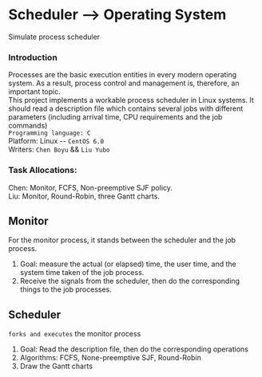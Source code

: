 # Scheduler --> Operating System
Simulate process scheduler
### Introduction
Processes are the basic execution entities in every modern operating system. As a result, process control and management is, therefore, an important topic.<br>
This project implements a workable process scheduler in Linux systems. It should read a description file which contains several jobs with different parameters (including arrival time, CPU requirements and the job commands)
<br>`Programming language: C`<br>
Platform: Linux -- `CentOS 6.0`<br>
Writers: `Chen Boyu` && `Liu Yubo`
### Task Allocations:
Chen: Monitor, FCFS, Non-preemptive SJF policy.<br>
Liu:  Monitor, Round-Robin, three Gantt charts.<br>
## Monitor
For the monitor process, it stands between the scheduler and the job process.<br>
1.  Goal: measure the actual (or elapsed) time, the user time, and the system time taken of the job process.<br>
2.  Receive the signals from the scheduler, then do the corresponding things to the job processes.
## Scheduler
`forks and executes` the monitor process
1.  Goal: Read the description file, then do the corresponding operations
2.  Algorithms: FCFS, None-preemptive SJF, Round-Robin
3.  Draw the Gantt charts

